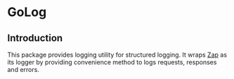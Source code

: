# GoLog

## Introduction

This package provides logging utility for structured logging. It wraps [Zap](https://go.uber.org/zap) as its logger by providing convenience method to logs requests, responses and errors.